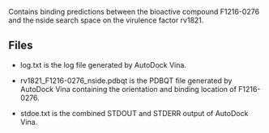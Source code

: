 Contains binding predictions between the bioactive compound F1216-0276 and the nside search space on the virulence factor rv1821.

## Files

- log.txt is the log file generated by AutoDock Vina.

- rv1821_F1216-0276_nside.pdbqt is the PDBQT file generated by AutoDock Vina containing the orientation and binding location of F1216-0276.

- stdoe.txt is the combined STDOUT and STDERR output of AutoDock Vina.

